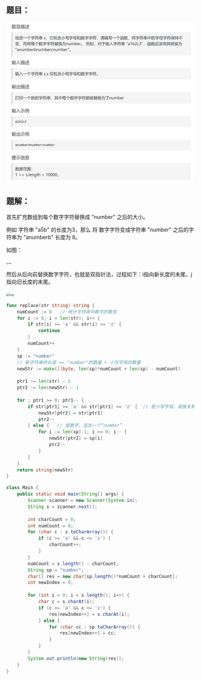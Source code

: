 ## 题目：

<img src="2.替换数字.assets/image-20240225124843299.png" alt="image-20240225124843299" style="zoom:50%;" />

## 题解：

首先扩充数组到每个数字字符替换成 "number" 之后的大小。

例如 字符串 "a5b" 的长度为3，那么 将 数字字符变成字符串 "number" 之后的字符串为 "anumberb" 长度为 8。

如图：

<img src="https://code-thinking-1253855093.file.myqcloud.com/pics/20231030165201.png" alt="img" style="zoom: 33%;" />

然后从后向前替换数字字符，也就是双指针法，过程如下：i指向新长度的末尾，j指向旧长度的末尾。

<img src="https://code-thinking-1253855093.file.myqcloud.com/pics/20231030173058.png" alt="img" style="zoom:50%;" />

```go
func replace(str string) string {
    numCount := 0   // 统计字符串中数字的数目
    for i := 0; i < len(str); i++ {
        if str[i] >= 'a' && str[i] <= 'z' {
            continue
        }
        numCount++
    }
    sp := "number"
    // 新字符串的长度 == "number"的数量 + 小写字母的数量
    newStr := make([]byte, len(sp)*numCount + len(sp) - numCount)  

    ptr1 := len(str) - 1
    ptr2 := len(newStr) - 1
    
    for ; ptr1 >= 0; ptr1-- {
        if str[ptr1] >= 'a' && str[ptr1] <= 'z' {  // 是小写字母，直接复制
            newStr[ptr2] = str[ptr1]
            ptr2--
        } else {   // 是数字，追加一个“number”
            for i := len(sp)-1; i >= 0; i-- {
                newStr[ptr2] = sp[i]
                ptr2--
            }
        }
    }
    return string(newStr)
}
```

```java
class Main {
    public static void main(String[] args) {
        Scanner scanner = new Scanner(System.in);
        String s = scanner.next();

        int charCount = 0;
        int numCount = 0;
        for (char c : s.toCharArray()) {
            if (c >= 'a' && c <= 'z') {
                charCount++;
            }
        }
        numCount = s.length() - charCount;
        String sp = "number";
        char[] res = new char[sp.length()*numCount + charCount];
        int newIndex = 0;

        for (int i = 0; i < s.length(); i++) {
            char c = s.charAt(i);
            if (c >= 'a' && c <= 'z') {
                res[newIndex++] = s.charAt(i);
            } else {
                for (char cc : sp.toCharArray()) {
                    res[newIndex++] = cc;
                }
            }
        }
        System.out.println(new String(res));
    }
}
```


